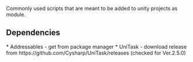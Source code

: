 Commonly used scripts that are meant to be added to unity projects as module.

<h2>Dependencies</h2>
* Addressables - get from package manager
* UniTask - download release from https://github.com/Cysharp/UniTask/releases (checked for Ver.2.5.0)
